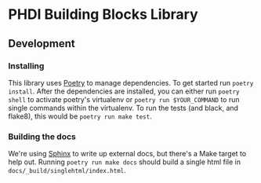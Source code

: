 # PHDI Building Blocks Library

## Development

### Installing

This library uses [Poetry](https://python-poetry.org/) to manage dependencies. To get started
run `poetry install`. After the dependencies are installed, you can either run `poetry shell` to
activate poetry's virtualenv or `poetry run $YOUR_COMMAND` to run single commands within the virtualenv.
To run the tests (and black, and flake8), this would be `poetry run make test`.

### Building the docs

We're using [Sphinx](https://www.sphinx-doc.org) to write up external docs, but there's a Make target
to help out. Running `poetry run make docs` should build a single html file in `docs/_build/singlehtml/index.html`.
